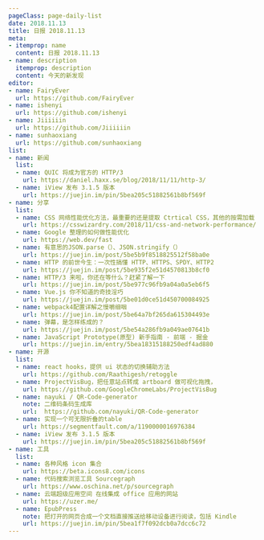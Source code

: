 ```yaml
---
pageClass: page-daily-list
date: 2018.11.13
title: 日报 2018.11.13
meta:
- itemprop: name
  content: 日报 2018.11.13
- name: description
  itemprop: description
  content: 今天的新发现
editor:
- name: FairyEver
  url: https://github.com/FairyEver
- name: ishenyi
  url: https://github.com/ishenyi
- name: Jiiiiiin
  url: https://github.com/Jiiiiiin
- name: sunhaoxiang
  url: https://github.com/sunhaoxiang
list:
- name: 新闻
  list:
  - name: QUIC 将成为官方的 HTTP/3
    url: https://daniel.haxx.se/blog/2018/11/11/http-3/
  - name: iView 发布 3.1.5 版本
    url: https://juejin.im/pin/5bea205c51882561b8bf569f
- name: 分享
  list:
  - name: CSS 网络性能优化方法，最重要的还是提取 Ctrtical CSS，其他的按需加载
    url: https://csswizardry.com/2018/11/css-and-network-performance/
  - name: Google 整理的如何做性能优化
    url: https://web.dev/fast
  - name: 有意思的JSON.parse（）、JSON.stringify（）
    url: https://juejin.im/post/5be5b9f8518825512f58ba0e
  - name: HTTP 的前世今生：一次性搞懂 HTTP、HTTPS、SPDY、HTTP2
    url: https://juejin.im/post/5be935f2e51d4570813b8cf0
  - name: HTTP/3 来啦，你还在等什么？赶紧了解一下
    url: https://juejin.im/post/5be977c96fb9a04a0a5eb6f5
  - name: Vue.js 你不知道的奇技淫巧
    url: https://juejin.im/post/5be01d0ce51d450700084925
  - name: webpack4配置详解之慢嚼细咽
    url: https://juejin.im/post/5be64a7bf265da615304493e
  - name: 弹幕，是怎样练成的？
    url: https://juejin.im/post/5be54a286fb9a049ae07641b
  - name: JavaScript Prototype(原型) 新手指南 - 前端 - 掘金
    url: https://juejin.im/entry/5bea18315188250edf4ad880
- name: 开源
  list:
  - name: react hooks，提供 ui 状态的切换辅助方法
    url: https://github.com/Raathigesh/retoggle
  - name: ProjectVisBug，把任意站点转成 artboard 做可视化拖拽，
    url: https://github.com/GoogleChromeLabs/ProjectVisBug
  - name: nayuki / QR-Code-generator 
    note: 二维码条码生成库
    url:  https://github.com/nayuki/QR-Code-generator
  - name: 实现一个可无限折叠的table
    url: https://segmentfault.com/a/1190000016976384
  - name: iView 发布 3.1.5 版本
    url: https://juejin.im/pin/5bea205c51882561b8bf569f
- name: 工具
  list:
  - name: 各种风格 icon 集合
    url: https://beta.icons8.com/icons
  - name: 代码搜索浏览工具 Sourcegraph
    url: https://www.oschina.net/p/sourcegraph
  - name: 云端超级应用空间 在线集成 office 应用的网站
    url: https://uzer.me/
  - name: EpubPress
    note: 把打开的网页合成一个文档直接推送给移动设备进行阅读，包括 Kindle
    url: https://juejin.im/pin/5bea1f7f092dcb0a7dcc6c72
---
```


<daily-list v-bind="$page.frontmatter"/>